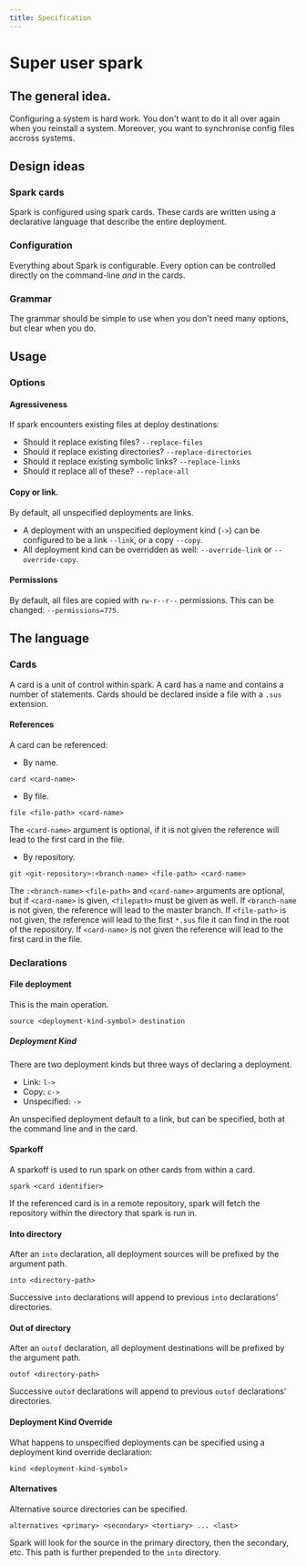 ```yaml
---
title: Specification
---
```

# Super user spark
## The general idea.
Configuring a system is hard work.
You don't want to do it all over again when you reinstall a system.
Moreover, you want to synchronise config files accross systems.


## Design ideas
### Spark cards
Spark is configured using spark cards.
These cards are written using a declarative language that describe the entire deployment.

### Configuration
Everything about Spark is configurable.
Every option can be controlled directly on the command-line *and* in the cards.

### Grammar
The grammar should be simple to use when you don't need many options, but clear when you do.


## Usage
### Options
#### Agressiveness
If spark encounters existing files at deploy destinations:

- Should it replace existing files? `--replace-files`
- Should it replace existing directories? `--replace-directories`
- Should it replace existing symbolic links? `--replace-links`
- Should it replace all of these? `--replace-all`

#### Copy or link.
By default, all unspecified deployments are links.

- A deployment with an unspecified deployment kind (`->`) can be configured to be a link `--link`, or a copy `--copy`.
- All deployment kind can be overridden as well: `--override-link` or `--override-copy`.

#### Permissions
By default, all files are copied with `rw-r--r--` permissions.
This can be changed: `--permissions=775`.


## The language
### Cards
A card is a unit of control within spark.
A card has a name and contains a number of statements.
Cards should be declared inside a file with a `.sus` extension.

#### References
A card can be referenced:

- By name.
```
card <card-name>
```
- By file.
```
file <file-path> <card-name>
```
The `<card-name>` argument is optional, if it is not given the reference will lead to the first card in the file.
- By repository.
```
git <git-repository>:<branch-name> <file-path> <card-name>
```
The `:<branch-name>` `<file-path>` and `<card-name>` arguments are optional, but if `<card-name>` is given, `<filepath>` must be given as well.
If `<branch-name` is not given, the reference will lead to the master branch.
If `<file-path>` is not given, the reference will lead to the first `*.sus` file it can find in the root of the repository.
If `<card-name>` is not given the reference will lead to the first card in the file.


### Declarations
#### File deployment
This is the main operation.
```
source <deployment-kind-symbol> destination
```

##### Deployment Kind
There are two deployment kinds but three ways of declaring a deployment.

- Link: `l->`
- Copy: `c->`
- Unspecified: `->`

An unspecified deployment default to a link, but can be specified, both at the command line and in the card.

#### Sparkoff
A sparkoff is used to run spark on other cards from within a card.
```
spark <card identifier>
```
If the referenced card is in a remote repository, spark will fetch the repository within the directory that spark is run in.

#### Into directory
After an `into` declaration, all deployment sources will be prefixed by the argument path.
```
into <directory-path>
```
Successive `into` declarations will append to previous `into` declarations' directories.

#### Out of directory
After an `outof` declaration, all deployment destinations will be prefixed by the argument path.
```
outof <directory-path>
```
Successive `outof` declarations will append to previous `outof` declarations' directories.

#### Deployment Kind Override
What happens to unspecified deployments can be specified using a deployment kind override declaration:
```
kind <deployment-kind-symbol>
```

#### Alternatives
Alternative source directories can be specified.

```
alternatives <primary> <secondary> <tertiary> ... <last>
```

Spark will look for the source in the primary directory, then the secondary, etc.
This path is further prepended to the `into` directory.
